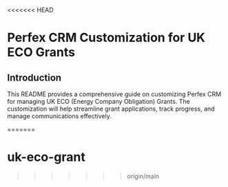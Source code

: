 <<<<<<< HEAD
# Perfex CRM Customization for UK ECO Grants

## Introduction
This README provides a comprehensive guide on customizing Perfex CRM for managing UK ECO (Energy Company Obligation) Grants. The customization will help streamline grant applications, track progress, and manage communications effectively.
 
=======
# uk-eco-grant
>>>>>>> origin/main
